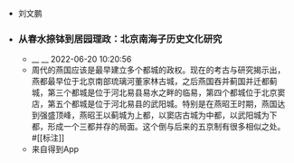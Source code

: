 - 刘文鹏
- ### 从春水捺钵到居园理政：北京南海子历史文化研究
    - __ __ 2022-06-20 10:20:56
    - 周代的燕国应该是最早建立多个都城的政权。现在的考古与研究揭示出，燕都最早位于北京南部琉璃河董家林古城，之后燕国吞并蓟国并迁都蓟城，第三个都城是位于河北易县易水之畔的临易，第四个都城位于北京窦店，第五个都城是位于河北易县的武阳城。特别是在燕昭王时期，燕国达到强盛顶峰，燕昭王以蓟城为上都，以窦店古城为中都，以武阳城为下都，形成一个三都并存的局面。这个倒与后来的五京制有很多相似之处。#[[标注]]
    - 来自得到App
